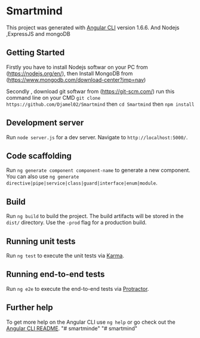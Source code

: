 # Smartmind

This project was generated with [Angular CLI](https://github.com/angular/angular-cli) version 1.6.6. And Nodejs ,ExpressJS and mongoDB

## Getting Started
Firstly you have to install Nodejs softwar on your PC from (https://nodejs.org/en/), then Install MongoDB from (https://www.mongodb.com/download-center?jmp=nav) 

Secondly , download git softwar from (https://git-scm.com/)
run this command line on your CMD `git clone https://github.com/Djamel02/Smartmind` then `cd Smartmind` then `npm install`

## Development server

Run `node server.js` for a dev server. Navigate to `http://localhost:5000/`. 

## Code scaffolding

Run `ng generate component component-name` to generate a new component. You can also use `ng generate directive|pipe|service|class|guard|interface|enum|module`.

## Build

Run `ng build` to build the project. The build artifacts will be stored in the `dist/` directory. Use the `-prod` flag for a production build.

## Running unit tests

Run `ng test` to execute the unit tests via [Karma](https://karma-runner.github.io).

## Running end-to-end tests

Run `ng e2e` to execute the end-to-end tests via [Protractor](http://www.protractortest.org/).

## Further help

To get more help on the Angular CLI use `ng help` or go check out the [Angular CLI README](https://github.com/angular/angular-cli/blob/master/README.md).
"# smartminde" 
"# smartmind" 
